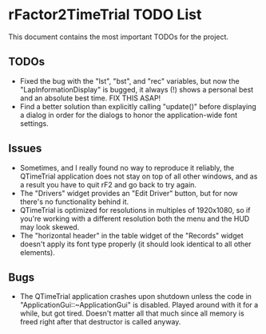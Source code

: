 # rFactor2TimeTrial TODO List

This document contains the most important TODOs for the project.

## TODOs

- Fixed the bug with the "lst", "bst", and "rec" variables, but now the "LapInformationDisplay" is bugged, it always (!) shows a personal best and an absolute best time. FIX THIS ASAP!
- Find a better solution than explicitly calling "update()" before displaying a dialog in order for the dialogs to honor the application-wide font settings.

## Issues

- Sometimes, and I really found no way to reproduce it reliably, the QTimeTrial application does not stay on top of all other windows, and as a result you have to quit rF2 and go back to try again.
- The "Drivers" widget provides an "Edit Driver" button, but for now there's no functionality behind it.
- QTimeTrial is optimized for resolutions in multiples of 1920x1080, so if you're working with a different resolution both the menu and the HUD may look skewed.
- The "horizontal header" in the table widget of the "Records" widget doesn't apply its font type properly (it should look identical to all other elements).

## Bugs

- The QTimeTrial application crashes upon shutdown unless the code in "ApplicationGui::~ApplicationGui" is disabled. Played around with it for a while, but got tired. Doesn't matter all that much since all memory is freed right after that destructor is called anyway.
